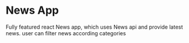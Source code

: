 # News App
Fully featured react News app, which uses News api and provide latest news.
user can filter news according categories
